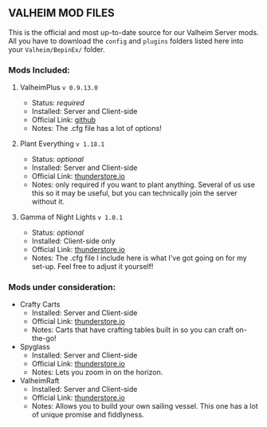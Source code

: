 ## VALHEIM MOD FILES
This is the official and most up-to-date source for our Valheim Server mods. All you have to download the `config` and `plugins` folders listed here into your `Valheim/BepinEx/` folder.


### Mods Included:
1. ValheimPlus `v 0.9.13.0`
   - Status: _required_
   - Installed: Server and Client-side
   - Official Link: [github](https://github.com/Grantapher/ValheimPlus/releases/tag/0.9.13.0)
   - Notes: The .cfg file has a lot of options!

2. Plant Everything `v 1.18.1`
   - Status: _optional_
   - Installed: Server and Client-side
   - Official Link: [thunderstore.io](https://thunderstore.io/c/valheim/p/Advize/PlantEverything/)
   - Notes: only required if you want to plant anything. Several of us use this so it may be useful, but you can technically join the server without it.
     
3. Gamma of Night Lights `v 1.0.1`
   - Status: _optional_
   - Installed: Client-side only
   - Official Link: [thunderstore.io](https://thunderstore.io/c/valheim/p/shudnal/GammaOfNightLights/)
   - Notes: The .cfg file I include here is what I've got going on for my set-up. Feel free to adjust it yourself!


### Mods under consideration:
- Crafty Carts
  - Installed: Server and Client-side
  - Official Link: [thunderstore.io](https://thunderstore.io/c/valheim/p/OdinPlus/CraftyCartsRemake/)
  - Notes: Carts that have crafting tables built in so you can craft on-the-go!
- Spyglass
  - Installed: Server and Client-side
  - Official Link: [thunderstore.io](https://thunderstore.io/c/valheim/p/Advize/Spyglass/)
  - Notes: Lets you zoom in on the horizon.
- ValheimRaft
  - Installed: Server and Client-side
  - Official Link: [thunderstore.io](https://thunderstore.io/c/valheim/p/zolantris/ValheimRAFT/)
  - Notes: Allows you to build your own sailing vessel. This one has a lot of unique promise and fiddlyness.




